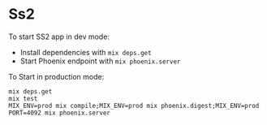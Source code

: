 # Ss2

To start SS2 app in dev mode:

  * Install dependencies with `mix deps.get`
  * Start Phoenix endpoint with `mix phoenix.server`

To Start in production mode:
  ```
  mix deps.get
  mix test
  MIX_ENV=prod mix compile;MIX_ENV=prod mix phoenix.digest;MIX_ENV=prod PORT=4092 mix phoenix.server
  ```



